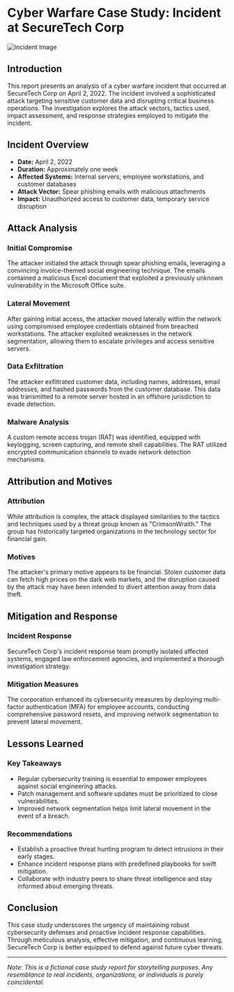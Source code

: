 # Cyber Warfare Case Study: Incident at SecureTech Corp

![Incident Image](https://example.com/incident_image.png)

## Introduction

This report presents an analysis of a cyber warfare incident that occurred at SecureTech Corp on April 2, 2022. The incident involved a sophisticated attack targeting sensitive customer data and disrupting critical business operations. The investigation explores the attack vectors, tactics used, impact assessment, and response strategies employed to mitigate the incident.

## Incident Overview

- **Date:** April 2, 2022
- **Duration:** Approximately one week
- **Affected Systems:** Internal servers, employee workstations, and customer databases
- **Attack Vector:** Spear phishing emails with malicious attachments
- **Impact:** Unauthorized access to customer data, temporary service disruption

## Attack Analysis

### Initial Compromise

The attacker initiated the attack through spear phishing emails, leveraging a convincing invoice-themed social engineering technique. The emails contained a malicious Excel document that exploited a previously unknown vulnerability in the Microsoft Office suite.

### Lateral Movement

After gaining initial access, the attacker moved laterally within the network using compromised employee credentials obtained from breached workstations. The attacker exploited weaknesses in the network segmentation, allowing them to escalate privileges and access sensitive servers.

### Data Exfiltration

The attacker exfiltrated customer data, including names, addresses, email addresses, and hashed passwords from the customer database. This data was transmitted to a remote server hosted in an offshore jurisdiction to evade detection.

### Malware Analysis

A custom remote access trojan (RAT) was identified, equipped with keylogging, screen capturing, and remote shell capabilities. The RAT utilized encrypted communication channels to evade network detection mechanisms.

## Attribution and Motives

### Attribution

While attribution is complex, the attack displayed similarities to the tactics and techniques used by a threat group known as "CrimsonWraith." The group has historically targeted organizations in the technology sector for financial gain.

### Motives

The attacker's primary motive appears to be financial. Stolen customer data can fetch high prices on the dark web markets, and the disruption caused by the attack may have been intended to divert attention away from data theft.

## Mitigation and Response

### Incident Response

SecureTech Corp's incident response team promptly isolated affected systems, engaged law enforcement agencies, and implemented a thorough investigation strategy.

### Mitigation Measures

The corporation enhanced its cybersecurity measures by deploying multi-factor authentication (MFA) for employee accounts, conducting comprehensive password resets, and improving network segmentation to prevent lateral movement.

## Lessons Learned

### Key Takeaways

- Regular cybersecurity training is essential to empower employees against social engineering attacks.
- Patch management and software updates must be prioritized to close vulnerabilities.
- Improved network segmentation helps limit lateral movement in the event of a breach.

### Recommendations

- Establish a proactive threat hunting program to detect intrusions in their early stages.
- Enhance incident response plans with predefined playbooks for swift mitigation.
- Collaborate with industry peers to share threat intelligence and stay informed about emerging threats.

## Conclusion

This case study underscores the urgency of maintaining robust cybersecurity defenses and proactive incident response capabilities. Through meticulous analysis, effective mitigation, and continuous learning, SecureTech Corp is better equipped to defend against future cyber threats.

---

*Note: This is a fictional case study report for storytelling purposes. Any resemblance to real incidents, organizations, or individuals is purely coincidental.*
